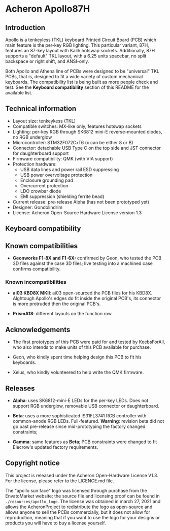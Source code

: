 # Acheron Apollo87H

## Introduction

Apollo is a tenkeyless (TKL) keyboard Printed Circuit Board (PCB) which main feature is the per-key RGB lighting. This particular variant, 87H, features an 87-key layout with Kailh hotswap sockets. Additionally, 87H supports a "default" TKL layout, with a 6.25 units spacebar, no split backspace or right shift, and ANSI-only.

Both Apollo and Athena line of PCBs were designed to be "universal" TKL PCBs, that is, designed to fit a wide variety of custom mechanical keyboards. The compatibility list is being built as more people check and test. See the **Keyboard compatibility** section of this README for the available list.

## Technical information

- Layout size: tenkeykess (TKL)
- Compatible switches: MX-like only, features hotswap sockets
- Lighting: per-key RGB through SK6812 mini-E reverse-mounted diodes, no RGB underglow
- Microcontroller: STM32F072CxT6 (x can be either 8 or B)
- Connector: detachable USB Type C on the top side and JST connector for daughterboard support
- Firmware compatibility: QMK (with VIA support)
- Protection hardware:
  * USB data lines and power rail ESD suppressing
  * USB power overvoltage protection
  * Enclosure grounding pad
  * Overcurrent protection
  * LDO crowbar diode
  * EMI suppression (shielding ferrite bead)
- Current release: pre-release Alpha (has not been prototyped yet)
- Designer: Gondolindrim
- License: Acheron Open-Source Hardware License version 1.3

## Keyboard compatibility

## Known compatibilities

- **Geonworks F1-8X and F1-6X:** confirmed by Geon, who tested the PCB 3D files against the case 3D files; live testing into a machined case confirms compatibility.

### Known incompatibilities

- **ai03 KBD8X MKII**: ai03 open-sourced the PCB files for his KBD8X. Alghtough Apollo's edges do fit inside the original PCB's, its connector is more protruded then the original PCB's.

- **PrismA18**: different layouts on the function row.

## Acknowledgements

- The first prototypes of this PCB were paid for and tested by KeebsForAll, who also intends to make units of this PCB available for purchase.

- Geon, who kindly spent time helping design this PCB to fit his keyboards.

- Xelus, who kindly volunteered to help write the QMK firmware.

## Releases

- **Alpha**: uses SK6812-mini-E LEDs for the per-key LEDs. Does not support RGB underglow, removable USB connector or daughterboard.

- **Beta**: uses a more sophisticated IS31FL3741 RGB controller with common-anode RGB LEDs. Full-featured. **Warning**: revision beta did not go past pre-release since mid-prototyping the factory changed constraints;

- **Gamma**: same features as **Beta**; PCB constraints were changed to fit Elecrow's updated factory requirements.

## Copyright notice

This project is released under the Acheron Open-Hardware License V1.3. For the license, please refer to the LICENCE.md file.

The "apollo sun face" logo was licensed through purchase from the EnvatoMarket website; the source file and licensing proof can be found in ``./resources/apollo_logo``. The license was obtained in march 27, 2021 and allows the AcheronProject to redistribute the logo as open-source and allows anyone to sell the PCBs commercially, but it does not allow for reproduction, meaning that if you want to use the logo for your designs or products you will have to buy a license yourself.
